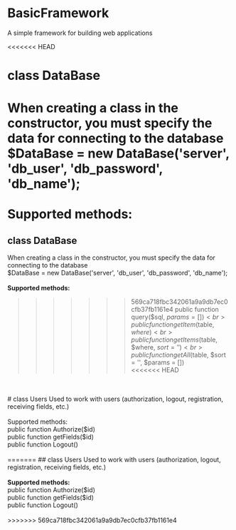 # BasicFramework
A simple framework for building web applications

<<<<<<< HEAD
# class DataBase
When creating a class in the constructor, you must specify the data for connecting to the database<br>
$DataBase = new DataBase('server', 'db_user', 'db_password', 'db_name');<br>
<br>
Supported methods:<br>
=======
## class DataBase
When creating a class in the constructor, you must specify the data for connecting to the database<br>
$DataBase = new DataBase('server', 'db_user', 'db_password', 'db_name');<br>
<br>
<b>Supported methods:</b><br>
>>>>>>> 569ca718fbc342061a9a9db7ec0cfb37fb1161e4
public function query($sql, $params = [])<br>
public function getItem($table, $where)<br>
public function getItems($table, $where, $sort = '')<br>
public function getAll($table, $sort = '', $params = [])<br>
<<<<<<< HEAD
<br>
<br>
# class Users
Used to work with users (authorization, logout, registration, receiving fields, etc.)<br>
<br>
Supported methods:<br>
public function Authorize($id)<br>
public function getFields($id)<br>
public function Logout()<br>
<br>
=======
## class Users
Used to work with users (authorization, logout, registration, receiving fields, etc.)<br>
<br>
<b>Supported methods:</b><br>
public function Authorize($id)<br>
public function getFields($id)<br>
public function Logout()<br>
<br>
>>>>>>> 569ca718fbc342061a9a9db7ec0cfb37fb1161e4
